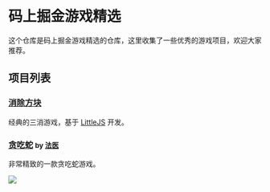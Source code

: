 # 码上掘金游戏精选

这个仓库是码上掘金游戏精选的仓库，这里收集了一些优秀的游戏项目，欢迎大家推荐。

## 项目列表

### [消除方块](https://code.juejin.cn/pen/7132120696733302822)

经典的三消游戏，基于 [LittleJS](https://github.com/KilledByAPixel/LittleJS) 开发。

### [贪吃蛇](https://code.juejin.cn/pen/7155823946388996132) <small>by [法医](https://juejin.cn/user/1574156383557255) </small>

非常精致的一款贪吃蛇游戏。

![](https://p6-juejin.byteimg.com/tos-cn-i-k3u1fbpfcp/699116937b1d48d3839f440ae05635ea~tplv-k3u1fbpfcp-no-mark:800:800:800:0.awebp?)